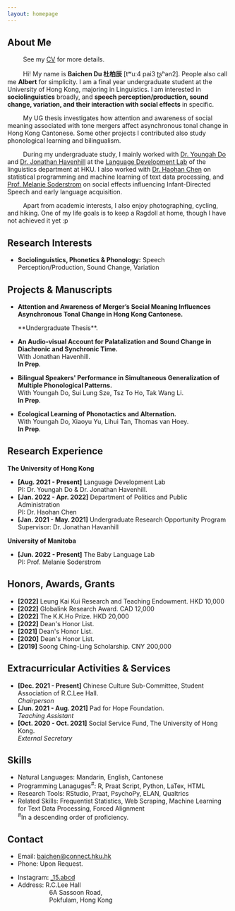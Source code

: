 ```yaml
---
layout: homepage
---
```


## About Me

&nbsp;&nbsp;&nbsp;&nbsp;&nbsp;&nbsp;&nbsp;&nbsp; See my [CV](https://albertbaichendu.github.io/assets/CV.pdf) for more details.

&nbsp;&nbsp;&nbsp;&nbsp;&nbsp;&nbsp;&nbsp;&nbsp; Hi! My name is **Baichen Du 杜柏辰** [tʷuː4 pai3 ʈʂʰən2]. People also call me **Albert** for simplicity. I am a final year undergraduate student at the University of Hong Kong, majoring in Linguistics. I am interested in **sociolinguistics** broadly, and **speech perception/production, sound change, variation, and their interaction with social effects** in specific. 

&nbsp;&nbsp;&nbsp;&nbsp;&nbsp;&nbsp;&nbsp;&nbsp; My UG thesis investigates how attention and awareness of social meaning associated with tone mergers affect asynchronous tonal change in Hong Kong Cantonese. Some other projects I contributed also study phonological learning and bilingualism.

&nbsp;&nbsp;&nbsp;&nbsp;&nbsp;&nbsp;&nbsp;&nbsp; During my undergraduate study, I mainly worked with [Dr. Youngah Do](https://repository.hku.hk/cris/rp/rp02160) and [Dr. Jonathan Havenhill](https://jhavenhill.com) at the [Language Development Lab](https://linguistics.hku.hk/ldlhku/) of the linguistics department at HKU. I also worked with [Dr. Haohan Chen](https://haohanchen.github.io/) on statistical programming and machine learning of text data processing, and [Prof. Melanie Soderstrom](https://home.cc.umanitoba.ca/~soderstr/) on social effects influencing Infant-Directed Speech and early language acquisition.

&nbsp;&nbsp;&nbsp;&nbsp;&nbsp;&nbsp;&nbsp;&nbsp; Apart from academic interests, I also enjoy photographing, cycling, and hiking. One of my life goals is to keep a Ragdoll at home, though I have not achieved it yet :p

## Research Interests

- **Sociolinguistics, Phonetics & Phonology:** Speech Perception/Production, Sound Change, Variation

## Projects & Manuscripts

- **Attention and Awareness of Merger’s Social Meaning Influences Asynchronous Tonal Change in Hong Kong Cantonese.**
  <br>
  <!---**Yaoyao Liu**, Yuting Su, An-An Liu, Bernt Schiele, Qianru Sun
  <br>
  IEEE Conference on Computer Vision and Pattern Recognition.---> **Undergraduate Thesis**.
  <!---<br>
  [[PDF](https://arxiv.org/pdf/2002.10211.pdf)] [[Code](https://github.com/yaoyao-liu/mnemonics)] <strong><i style="color:#e74d3c">Oral Presentation</i></strong>--->

- **An Audio-visual Account for Palatalization and Sound Change in Diachronic and Synchronic Time.**
  <br> 
  With Jonathan Havenhill.
  <br>
  **In Prep**.

- **Bilingual Speakers' Performance in Simultaneous Generalization of Multiple Phonological Patterns.**
  <br>
  With Youngah Do, Sui Lung Sze, Tsz To Ho, Tak Wang Li.
  <br>
  **In Prep**.

- **Ecological Learning of Phonotactics and Alternation.**
  <br>
  With Youngah Do, Xiaoyu Yu, Lihui Tan, Thomas van Hoey.
  <br>
  **In Prep**.
  <!--- <br>
  IEEE Conference on Computer Vision and Pattern Recognition.---> 
  <!---<br>
  [[PDF](http://openaccess.thecvf.com/content_CVPR_2019/papers/Sun_Meta-Transfer_Learning_for_Few-Shot_Learning_CVPR_2019_paper.pdf)] [[Code](https://github.com/yaoyao-liu/meta-transfer-learning)] [[Project](https://mtl.yyliu.net/)] --->
  
## Research Experience

**The University of Hong Kong**
- **[Aug. 2021 - Present]** Language Development Lab
  <br>
  PI: Dr. Youngah Do & Dr. Jonathan Havenhill.
- **[Jan. 2022 - Apr. 2022]** Department of Politics and Public Administration
  <br>
  PI: Dr. Haohan Chen
- **[Jan. 2021 - May. 2021]** Undergraduate Research Opportunity Program
  <br>
  Supervisor: Dr. Jonathan Havanhill
  
**University of Manitoba**
- **[Jun. 2022 - Present]** The Baby Language Lab
  <br>
  PI: Prof. Melanie Soderstrom

## Honors, Awards, Grants

- **[2022]** Leung Kai Kui Research and Teaching Endowment. HKD 10,000
- **[2022]** Globalink Research Award. CAD 12,000
- **[2022]** The K.K.Ho Prize. HKD 20,000
- **[2022]** Dean's Honor List.
- **[2021]** Dean's Honor List.
- **[2020]** Dean's Honor List.
- **[2019]** Soong Ching-Ling Scholarship. CNY 200,000

## Extracurricular Activities & Services

- **[Dec. 2021 - Present]** Chinese Culture Sub-Committee, Student Association of R.C.Lee Hall.
  <br>
  <em> Chairperson </em>
- **[Jun. 2021 - Aug. 2021]** Pad for Hope Foundation.
  <br>
  <em> Teaching Assistant </em>
- **[Oct. 2020 - Oct. 2021]** Social Service Fund, The University of Hong Kong.
  <br>
  <em> External Secretary </em>
  
## Skills

- Natural Languages: Mandarin, English, Cantonese
- Programming Lanaguges<sup>#</sup>: R, Praat Script, Python, LaTex, HTML
- Research Tools: RStudio, Praat, PsychoPy, ELAN, Qualtrics
- Related Skills: Frequentist Statistics, Web Scraping, Machine Learning for Text Data Processing, Forced Alignment
  <br>
<sup>#</sup>In a descending order of proficiency.

## Contact

- Email: [baichen@connect.hku.hk](mailto:baichen@connect.hku.hk)
- Phone: Upon Request.
<!--- - Github: [AlbertBaichenDu](https://github.com/AlbertBaichenDu) --->
- Instagram: [\_15.abcd](https://www.instagram.com/_15.abcd/)
- Address: R.C.Lee Hall
           <br>
           &nbsp;&nbsp;&nbsp;&nbsp;&nbsp;&nbsp;&nbsp;&nbsp;&nbsp;&nbsp;&nbsp;&nbsp;&nbsp;&nbsp;&nbsp;&nbsp;&nbsp;&nbsp;6A Sassoon Road, 
           <br>
           &nbsp;&nbsp;&nbsp;&nbsp;&nbsp;&nbsp;&nbsp;&nbsp;&nbsp;&nbsp;&nbsp;&nbsp;&nbsp;&nbsp;&nbsp;&nbsp;&nbsp;&nbsp;Pokfulam, Hong Kong
